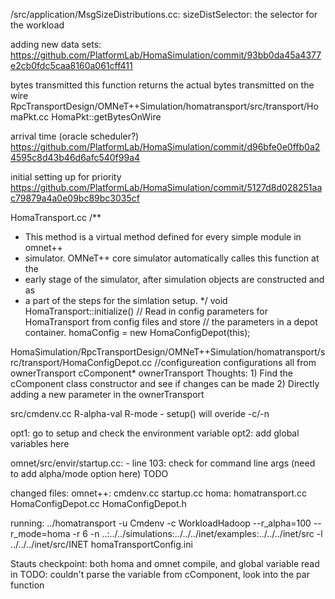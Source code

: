 /src/application/MsgSizeDistributions.cc:
    sizeDistSelector: the selector for the workload

adding new data sets:
    https://github.com/PlatformLab/HomaSimulation/commit/93bb0da45a4377e2cb0fdc5caa8160a061cff411

bytes transmitted
    this function returns the actual bytes transmitted on the wire
    RpcTransportDesign/OMNeT++Simulation/homatransport/src/transport/HomaPkt.cc
    HomaPkt::getBytesOnWire

arrival time (oracle scheduler?)
    https://github.com/PlatformLab/HomaSimulation/commit/d96bfe0e0ffb0a24595c8d43b46d6afc540f99a4

initial setting up for priority
    https://github.com/PlatformLab/HomaSimulation/commit/5127d8d028251aac79879a4a0e09bc89bc3035cf


HomaTransport.cc
/**
 * This method is a virtual method defined for every simple module in omnet++
 * simulator. OMNeT++ core simulator automatically calles this function at the
 * early stage of the simulator, after simulation objects are constructed and as
 * a part of the steps for the simlation setup.
 */
void
HomaTransport::initialize() 
// Read in config parameters for HomaTransport from config files and store
    // the parameters in a depot container.
    homaConfig = new HomaConfigDepot(this);

HomaSimulation/RpcTransportDesign/OMNeT++Simulation/homatransport/src/transport/HomaConfigDepot.cc
//configureation
configurations all from ownerTransport 
cComponent* ownerTransport
Thoughts: 1) Find the cComponent class constructor and see if changes can be made
          2) Directly adding a new parameter in the ownerTransport 
         
src/cmdenv.cc 
    R-alpha-val
    R-mode
    - setup() will overide -c/-n 
    
opt1: go to setup and check the environment variable
opt2: add global variables here

omnet/src/envir/startup.cc:
    - line 103: check for command line args (need to add alpha/mode option here) TODO

changed files:
    omnet++:
        cmdenv.cc
        startup.cc
    homa:
        homatransport.cc
        HomaConfigDepot.cc
        HomaConfigDepot.h

running:
    ../homatransport -u Cmdenv -c WorkloadHadoop --r_alpha=100 --r_mode=homa -r 6 -n ..:../../simulations:../../../inet/examples:../../../inet/src -l ../../../inet/src/INET homaTransportConfig.ini
    
Stauts checkpoint:
    both homa and omnet compile, and global variable read in
    TODO: couldn't parse the variable from cComponent, look into the par function
